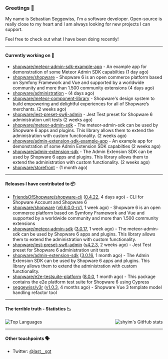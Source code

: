 ### Greetings 👋

My name is Sebastian Seggewiss, I'm a software developer.
Open-source is really close to my heart and I am always looking for new projects I can support.

Feel free to check out what I have been doing recently!

---

#### Currently working on 💪

- [shopware/meteor-admin-sdk-example-app](https://github.com/shopware/meteor-admin-sdk-example-app) - An example app for demonstration of some Meteor Admin SDK capabilties (1 day ago)
- [shopware/shopware](https://github.com/shopware/shopware) - Shopware 6 is an open commerce platform based on Symfony Framework and Vue and supported by a worldwide community and more than 1.500 community extensions (4 days ago)
- [shopware/administration](https://github.com/shopware/administration) -  (4 days ago)
- [shopware/meteor-component-library](https://github.com/shopware/meteor-component-library) - Shopware&#39;s design system to build empowering and delightful experiences for all of Shopware’s merchants. (2 weeks ago)
- [shopware/jest-preset-sw6-admin](https://github.com/shopware/jest-preset-sw6-admin) - Jest Test preset for Shopware 6 administration unit tests (2 weeks ago)
- [shopware/meteor-admin-sdk](https://github.com/shopware/meteor-admin-sdk) - The meteor-admin-sdk can be used by Shopware 6 apps and plugins. This library allows them to extend the administration with custom functionality. (2 weeks ago)
- [shopware/admin-extension-sdk-example-app](https://github.com/shopware/admin-extension-sdk-example-app) - An example app for demonstration of some Admin Extension SDK capabilties (2 weeks ago)
- [shopware/admin-extension-sdk](https://github.com/shopware/admin-extension-sdk) - The Admin Extension SDK can be used by Shopware 6 apps and plugins. This library allows them to extend the administration with custom functionality. (2 weeks ago)
- [shopware/storefront](https://github.com/shopware/storefront) -  (1 month ago)

---

#### Releases I have contributed to 📦

- [FriendsOfShopware/shopware-cli](https://github.com/FriendsOfShopware/shopware-cli) ([0.4.22](https://github.com/FriendsOfShopware/shopware-cli/releases/tag/0.4.22), 4 days ago) - CLI for Shopware Account and Shopware 6
- [shopware/shopware](https://github.com/shopware/shopware) ([v6.6.0.0-rc1](https://github.com/shopware/shopware/releases/tag/v6.6.0.0-rc1), 1 week ago) - Shopware 6 is an open commerce platform based on Symfony Framework and Vue and supported by a worldwide community and more than 1.500 community extensions
- [shopware/meteor-admin-sdk](https://github.com/shopware/meteor-admin-sdk) ([3.0.17](https://github.com/shopware/meteor-admin-sdk/releases/tag/3.0.17), 1 week ago) - The meteor-admin-sdk can be used by Shopware 6 apps and plugins. This library allows them to extend the administration with custom functionality.
- [shopware/jest-preset-sw6-admin](https://github.com/shopware/jest-preset-sw6-admin) ([v4.2.3](https://github.com/shopware/jest-preset-sw6-admin/releases/tag/v4.2.3), 2 weeks ago) - Jest Test preset for Shopware 6 administration unit tests
- [shopware/admin-extension-sdk](https://github.com/shopware/admin-extension-sdk) ([3.0.16](https://github.com/shopware/admin-extension-sdk/releases/tag/3.0.16), 1 month ago) - The Admin Extension SDK can be used by Shopware 6 apps and plugins. This library allows them to extend the administration with custom functionality.
- [shopware/e2e-testsuite-platform](https://github.com/shopware/e2e-testsuite-platform) ([8.0.0](https://github.com/shopware/e2e-testsuite-platform/releases/tag/8.0.0), 1 month ago) - This package contains the e2e platform test suite for Shopware 6 using Cypress
- [seggewiss/v3r](https://github.com/seggewiss/v3r) ([v1.0.3](https://github.com/seggewiss/v3r/releases/tag/v1.0.3), 4 months ago) - Shopware Vue 3 template model handling refactor tool

---

#### The terrible truth - Statistics 📉

<img align="right" alt="shyim's GitHub stats" src="https://github-readme-stats.vercel.app/api?username=seggewiss&count_private=1&show_icons=true&" />

![Top Languages](https://github-readme-stats.vercel.app/api/top-langs/?username=seggewiss)

---

#### Other touchpoints 🗣

- Twitter: [@last__sgt](https://twitter.com/last__sgt)
